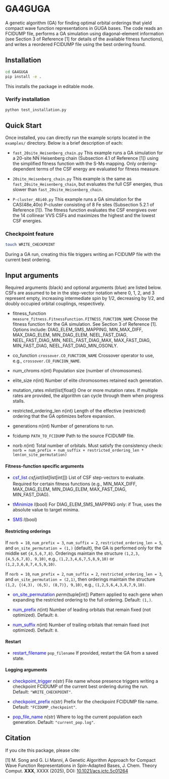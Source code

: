 # GA4GUGA

A genetic algorithm (GA) for finding optimal orbital orderings that yield compact wave function representations in GUGA bases.
The code reads an FCIDUMP file, performs a GA simulation using diagonal-element information (see Section 3 of Reference [1] for details of the available fitness functions), and writes a reordered FCIDUMP file using the best ordering found.

## Installation

```bash
cd GA4GUGA
pip install -e .
```

This installs the package in editable mode.

### Verify installation

```bash
python test_installation.py
```

## Quick Start

Once installed, you can directly run the example scripts located in the
`examples/` directory. Below is a brief description of each:

- `fast_20site_Heisenberg_chain.py`
    This example runs a GA simulation for a 20-site NN Heisenberg chain
    (Subsection 4.1 of Reference [1]) using the simplified fitness function
    with the S-Ms mapping. Only ordering-dependent terms of the CSF energy
    are evaluated for fitness measure.

- `20site_Heisenberg_chain.py`
    This example is the same as `fast_20site_Heisenberg_chain`, but evaluates
    the full CSF energies, thus slower than `fast_20site_Heisenberg_chain`.

- `P-cluster_48i40.py`
    This example runs a GA simulation for the CAS(48e,40o) P-cluster consisting
    of 8 Fe sites (Subsection 5.2.1 of Reference [1]). The fitness function 
    evaluates the CSF energives over the 14 collinear VVS CSFs and maximizes the
    highest and the lowest CSF energies.

### Checkpoint feature

```bash
touch WRITE_CHECKPOINT
```

During a GA run, creating this file triggers writing an FCIDUMP file with the
current best ordering.


## Input arguments

Required arguments (black) and optional arguments (blue) are listed below. CSFs
are assumed to be in the step-vector notation where $0$, $1$, $2$, and $3$
represent empty, increasing intermediate spin by 1/2, decreasing by 1/2,
and doubly occupied orbital couplings, respectively.

- fitness_function `measure_fitness.FitnessFunction.FITNESS_FUNCTION_NAME`
    Choose the fitness function for the GA simulation. See Section 3 of Reference [1]. Options include: DIAG_ELEM_SMS_MAPPING, MIN_MAX_DIFF, MAX_DIAG_ELEM, MIN_DIAG_ELEM, NEEL_FAST_DIAG, NEEL_FAST_DIAG_MIN, NEEL_FAST_DIAG_MAX, MAX_FAST_DIAG, MIN_FAST_DIAG, NEEL_FAST_DIAG_MIN_OSONLY.

- co_function `crossover.CO_FUNCTION_NAME`
    Crossover operator to use, e.g., `crossover.CO_FUNCION_NAME`.

- num_chroms $n$(int)
    Population size (number of chromosomes).

- elite_size $n$(int)
    Number of elite chromosomes retained each generation.

- mutation_rates $mlist$(list[float])
    One or more mutation rates. If multiple rates are provided, the algorithm can cycle through them when progress stalls.

- restricted_ordering_len $n$(int)
    Length of the effective (restricted) ordering that the GA optimizes before expansion.

- generations $n$(int)
    Number of generations to run.

- fcidump `PATH_TO_FCIDUMP`
    Path to the source FCIDUMP file.

- norb $n$(int)
    Total number of orbitals. Must satisfy the consistency check:
    `norb = num_prefix + num_suffix + restricted_ordering_len * len(on_site_permutation)`

#### Fitness-function specific arguments

- <span style="color:blue">csf_list</span> $csf_list$(list[list[int]])
    List of CSF step-vectors to evaluate. Required for certain fitness functions (e.g., MIN_MAX_DIFF, MAX_DIAG_ELEM, MIN_DIAG_ELEM, MAX_FAST_DIAG, MIN_FAST_DIAG).

- <span style="color:blue">tMinimize</span> $l$(bool)
    For DIAG_ELEM_SMS_MAPPING only: if True, uses the absolute value to target minima.

- <span style="color:blue">SMS</span> $l$(bool)

#### Restricting orderings

If `norb = 10`, `num_prefix = 3`, `num_suffix = 2`, `restricted_ordering_len = 5`, and `on_site_permutation = (1,)` (default), the GA is performed only for the middle set `{4,5,6,7,8}`. Orderings maintain the structure `(1,2,3, {4,5,6,7,8}, 9,10)`, e.g., `(1,2,3,4,6,7,5,8,9,10)` or `(1,2,3,6,8,7,4,5,9,10)`.

If `norb = 10`, `num_prefix = 2`, `num_suffix = 2`, `restricted_ordering_len = 3`, and `on_site_permutation = (2,1)`, then orderings maintain the structure `(1,2, {(4,3), (6,5), (8,7)}, 9,10)`, e.g., `(1,2,5,6,4,3,8,7,9,10)`.

- <span style="color:blue">on_site_permutation</span> $perm$(tuple[int])
    Pattern applied to each gene when expanding the restricted ordering to the full ordering. Default: `(1,)`.

- <span style="color:blue">num_prefix</span> $n$(int)
    Number of leading orbitals that remain fixed (not optimized). Default: `0`.

- <span style="color:blue">num_suffix</span> $n$(int)
    Number of trailing orbitals that remain fixed (not optimized). Default: `0`.

#### Restart

- <span style="color:blue">restart_filename</span> `pop_filename`
    If provided, restart the GA from a saved state.

#### Logging arguments

- <span style="color:blue">checkpoint_trigger</span> n(str)
    File name whose presence triggers writing a checkpoint FCIDUMP of the current best ordering during the run. Default: `"WRITE_CHECKPOINT"`.

- <span style="color:blue">checkpoint_prefix</span> n(str)
    Prefix for the checkpoint FCIDUMP file name. Default: `"FCIDUMP_checkpoint"`.

- <span style="color:blue">pop_file_name</span> n(str)
    Where to log the current population each generation. Default: `"current_pop.log"`.


## Citation

If you cite this package, please cite:

[1] M. Song and G. Li Manni, A Genetic Algorithm Approach for Compact Wave Function Representations in Spin-Adapted Bases, J. Chem. Theory Comput. **XXX**, XXXX (2025), DOI: [10.1021/acs.jctc.5c01264](https://doi.org/10.1021/acs.jctc.5c01264)
